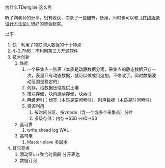 为什么TDengine 这么秀

听了陶老师的分享，很有收获，摘录了一些细节，备用，同时也可以和[《在线服务设计方法论》](https://lihongyu.me/2020/05/12/%E5%9C%A8%E7%BA%BF%E6%9C%8D%E5%8A%A1%E8%AE%BE%E8%AE%A1%E6%96%B9%E6%B3%95%E8%AE%BA/)很好的契合起来。

以下

1. 快：利用了物联网大数据的十个特点
2. 小 2.7MB：不利用第三方开源软件
3. 技术创新
   1. 性能
      1. 一个采集点一张表（本质是动静数据分离，采集点的静态数据只存一次，表里只有动态数据，就可以做成只追加，不修改了。同时数据波动范围是稳定的）
      2. 列存，给数据压缩提供土壤
      3. 按块存储，块内连续存储，块索引
      4. 两级索引：标签（本质是空间索引），时序数据（本质是时间索引）
      5. 资源利用
         1. 按时间分区、按vnode（含一个或多个采集点）分片
         2. 多级存储：内存->SSD->HD->S3
   2. 高可靠
      1. write ahead log    WAL
   3. 高可用
      1. Master-slave 多副本
4. 其它亮点
   1. 滑动窗口+聚合时间段 分开表达
   2. 数据订阅

